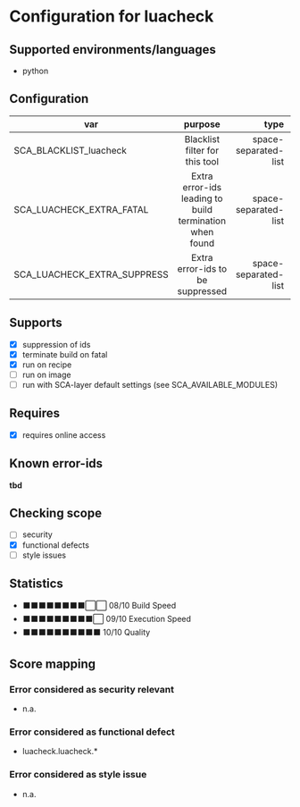 # Configuration for luacheck

## Supported environments/languages

* python

## Configuration

| var | purpose | type | default |
| ------------- |:-------------:| -----:| -----:
| SCA_BLACKLIST_luacheck | Blacklist filter for this tool | space-separated-list | "linux-.*"
| SCA_LUACHECK_EXTRA_FATAL | Extra error-ids leading to build termination when found | space-separated-list | "":
| SCA_LUACHECK_EXTRA_SUPPRESS | Extra error-ids to be suppressed | space-separated-list | ""

## Supports

- [x] suppression of ids
- [x] terminate build on fatal
- [x] run on recipe
- [ ] run on image
- [ ] run with SCA-layer default settings (see SCA_AVAILABLE_MODULES)

## Requires

- [x] requires online access

## Known error-ids

__tbd__

## Checking scope

- [ ] security
- [x] functional defects
- [ ] style issues

## Statistics

 - ⬛⬛⬛⬛⬛⬛⬛⬛⬜⬜ 08/10 Build Speed
 - ⬛⬛⬛⬛⬛⬛⬛⬛⬛⬜ 09/10 Execution Speed
 - ⬛⬛⬛⬛⬛⬛⬛⬛⬛⬛ 10/10 Quality

## Score mapping

### Error considered as security relevant

* n.a.

### Error considered as functional defect

* luacheck.luacheck.*

### Error considered as style issue

* n.a.
